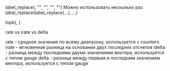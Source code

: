 
label_replace(<vector>, "<target label>", "<content>", "<source label>", "<regexp>")
Можно использовать несколько раз label_replace(label_replace(...), ...)

topk(<num>, <vector>)

rate vs irate vs delta


rate - среднее значение по всему диапазону, используется с counters
irate - мгновенная разница на основании двух последних отсчетов
idelta - разница между последними двумя значениями вектора, используется с типом gauge
delta - разница между первым и последним значением вектора, используется с типом gauge
